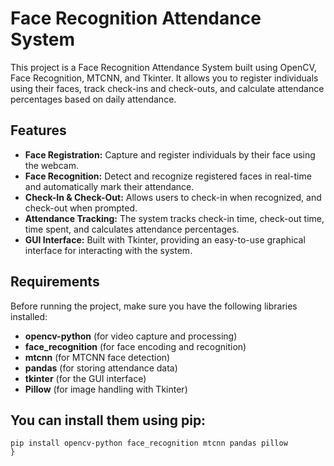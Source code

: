 # Face Recognition Attendance System
This project is a Face Recognition Attendance System built using OpenCV, Face Recognition, MTCNN, and Tkinter. It allows you to register individuals using their faces, track check-ins and check-outs, and calculate attendance percentages based on daily attendance.

## Features
- **Face Registration:** Capture and register individuals by their face using the webcam.
- **Face Recognition:** Detect and recognize registered faces in real-time and automatically mark their attendance.
- **Check-In & Check-Out:** Allows users to check-in when recognized, and check-out when prompted.
- **Attendance Tracking:** The system tracks check-in time, check-out time, time spent, and calculates attendance percentages.
- **GUI Interface:** Built with Tkinter, providing an easy-to-use graphical interface for interacting with the system.

## Requirements
Before running the project, make sure you have the following libraries installed:
- **opencv-python** (for video capture and processing)
- **face_recognition** (for face encoding and recognition)
- **mtcnn** (for MTCNN face detection)
- **pandas** (for storing attendance data)
- **tkinter** (for the GUI interface)
- **Pillow** (for image handling with Tkinter)

## You can install them using pip:
``` function test(){
pip install opencv-python face_recognition mtcnn pandas pillow
}
```

